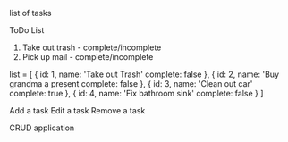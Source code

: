 list of tasks

ToDo List
1. Take out trash - complete/incomplete
2. Pick up mail - complete/incomplete

list = [
  {
    id: 1,
    name: 'Take out Trash'
    complete: false
  },
  {
    id: 2,
    name: 'Buy grandma a present
    complete: false
  },
  {
    id: 3,
    name: 'Clean out car'
    complete: true
  },
  {
    id: 4,
    name: 'Fix bathroom sink'
    complete: false
  }
]

Add a task
Edit a task
Remove a task

CRUD application

